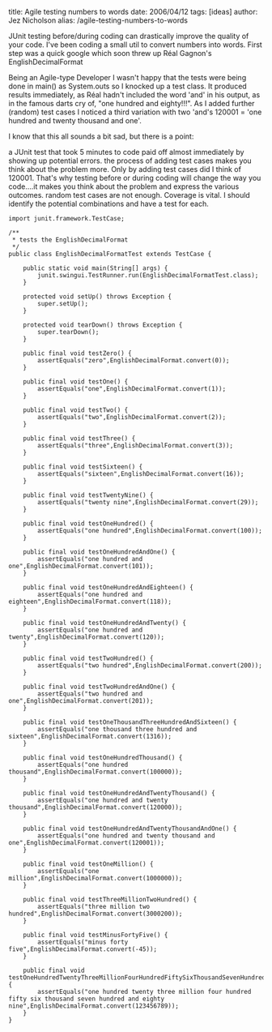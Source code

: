 title: Agile testing numbers to words
date: 2006/04/12
tags: [ideas]
author: Jez Nicholson
alias: /agile-testing-numbers-to-words

JUnit testing before/during coding can drastically improve the quality of your code. I've been coding a small util to convert numbers into words. First step was a quick google which soon threw up Réal Gagnon's EnglishDecimalFormat

Being an Agile-type Developer I wasn't happy that the tests were being done in main() as System.outs so I knocked up a test class. It produced results immediately, as Réal hadn't included the word 'and' in his output, as in the famous darts cry of, "one hundred and eighty!!!". As I added further (random) test cases I noticed a third variation with two 'and's 120001 = 'one hundred and twenty thousand and one'.

I know that this all sounds a bit sad, but there is a point:

a JUnit test that took 5 minutes to code paid off almost immediately by showing up potential errors.
the process of adding test cases makes you think about the problem more. Only by adding test cases did I think of 120001. That's why testing before or during coding will change the way you code....it makes you think about the problem and express the various outcomes.
random test cases are not enough. Coverage is vital. I should identify the potential combinations and have a test for each.

    import junit.framework.TestCase;
    
    /**
     * tests the EnglishDecimalFormat
     */
    public class EnglishDecimalFormatTest extends TestCase {
    
        public static void main(String[] args) {
            junit.swingui.TestRunner.run(EnglishDecimalFormatTest.class);
        }
    
        protected void setUp() throws Exception {
            super.setUp();
        }
    
        protected void tearDown() throws Exception {
            super.tearDown();
        }
    
        public final void testZero() {
            assertEquals("zero",EnglishDecimalFormat.convert(0));
        }
    
        public final void testOne() {
            assertEquals("one",EnglishDecimalFormat.convert(1));
        }
    
        public final void testTwo() {
            assertEquals("two",EnglishDecimalFormat.convert(2));
        }
    
        public final void testThree() {
            assertEquals("three",EnglishDecimalFormat.convert(3));
        }
    
        public final void testSixteen() {
            assertEquals("sixteen",EnglishDecimalFormat.convert(16));
        }
    
        public final void testTwentyNine() {
            assertEquals("twenty nine",EnglishDecimalFormat.convert(29));
        }
    
        public final void testOneHundred() {
            assertEquals("one hundred",EnglishDecimalFormat.convert(100));
        }
    
        public final void testOneHundredAndOne() {
            assertEquals("one hundred and one",EnglishDecimalFormat.convert(101));
        }
    
        public final void testOneHundredAndEighteen() {
            assertEquals("one hundred and eighteen",EnglishDecimalFormat.convert(118));
        }
    
        public final void testOneHundredAndTwenty() {
            assertEquals("one hundred and twenty",EnglishDecimalFormat.convert(120));
        }
    
        public final void testTwoHundred() {
            assertEquals("two hundred",EnglishDecimalFormat.convert(200));
        }
    
        public final void testTwoHundredAndOne() {
            assertEquals("two hundred and one",EnglishDecimalFormat.convert(201));
        }
    
        public final void testOneThousandThreeHundredAndSixteen() {
            assertEquals("one thousand three hundred and sixteen",EnglishDecimalFormat.convert(1316));
        }
    
        public final void testOneHundredThousand() {
            assertEquals("one hundred thousand",EnglishDecimalFormat.convert(100000));
        }
    
        public final void testOneHundredAndTwentyThousand() {
            assertEquals("one hundred and twenty thousand",EnglishDecimalFormat.convert(120000));
        }
    
        public final void testOneHundredAndTwentyThousandAndOne() {
            assertEquals("one hundred and twenty thousand and one",EnglishDecimalFormat.convert(120001));
        }
    
        public final void testOneMillion() {
            assertEquals("one million",EnglishDecimalFormat.convert(1000000));
        }
    
        public final void testThreeMillionTwoHundred() {
            assertEquals("three million two hundred",EnglishDecimalFormat.convert(3000200));
        }
    
        public final void testMinusFortyFive() {
            assertEquals("minus forty five",EnglishDecimalFormat.convert(-45));
        }
    
        public final void testOneHundredTwentyThreeMillionFourHundredFiftySixThousandSevenHundredAndEightyNine() {
            assertEquals("one hundred twenty three million four hundred fifty six thousand seven hundred and eighty nine",EnglishDecimalFormat.convert(123456789));
        }
    }